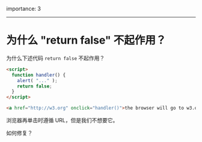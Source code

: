 importance: 3

---

# 为什么 "return false" 不起作用？

为什么下述代码 `return false` 不起作用？

```html autorun run
<script>
  function handler() {
    alert( "..." );
    return false;
  }
</script>

<a href="http://w3.org" onclick="handler()">the browser will go to w3.org</a>
```

浏览器再单击时遵循 URL，但是我们不想要它。

如何修复？

